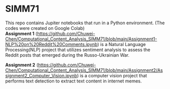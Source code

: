 # SIMM71
This repo contains Jupiter notebooks that run in a Python environment. (The codes were created on Google Colab)  
**Assignment 1** (https://github.com/Chuwei-Chen/Computational_Content_Analysis_SIMM71/blob/main/Assignment1-NLP%20on%20Reddit%20Comments.ipynb) is a Natural Language Processing(NLP) project that utilizes sentiment analysis to assess the Reddit posts that emerged during the Russo-Ukrainian War.  

**Assignment 2** (https://github.com/Chuwei-Chen/Computational_Content_Analysis_SIMM71/blob/main/Assignment2/Assignment2_Computer_Vision.ipynb) is a computer vision project that performs text detection to extract text content in internet memes. 
